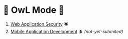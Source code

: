# :owl: OwL Mode :owl:

1. [Web Application Security](WebAppSec/README.md) :spider:
2. [Mobile Application Development](AppDev/) :beetle: *(not-yet-submited)*
